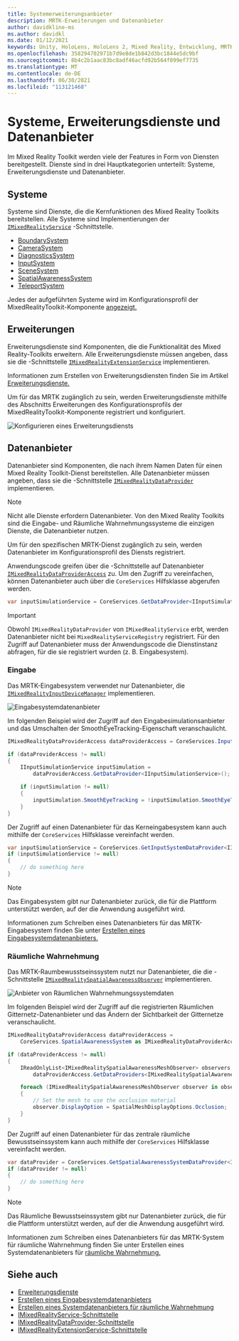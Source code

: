 ```yaml
---
title: Systemerweiterungsanbieter
description: MRTK-Erweiterungen und Datenanbieter
author: davidkline-ms
ms.author: davidkl
ms.date: 01/12/2021
keywords: Unity, HoloLens, HoloLens 2, Mixed Reality, Entwicklung, MRTK, Systemerweiterungen,
ms.openlocfilehash: 358294702971b7d9e8de1b842d3bc1844e5dc9bf
ms.sourcegitcommit: 8b4c2b1aac83bc8adf46acfd92b564f899ef7735
ms.translationtype: MT
ms.contentlocale: de-DE
ms.lasthandoff: 06/30/2021
ms.locfileid: "113121468"
---
```

# <a name="systems-extension-services-and-data-providers"></a>Systeme, Erweiterungsdienste und Datenanbieter

Im Mixed Reality Toolkit werden viele der Features in Form von Diensten bereitgestellt. Dienste sind in drei Hauptkategorien unterteilt: Systeme, Erweiterungsdienste und Datenanbieter.

## <a name="systems"></a>Systeme

Systeme sind Dienste, die die Kernfunktionen des Mixed Reality Toolkits bereitstellen. Alle Systeme sind Implementierungen der [`IMixedRealityService`](xref:Microsoft.MixedReality.Toolkit.IMixedRealityService) -Schnittstelle.

- [BoundarySystem](../features/boundary/boundary-system-getting-started.md)
- [CameraSystem](../features/camera-system/camera-system-overview.md)
- [DiagnosticsSystem](../features/diagnostics/diagnostics-system-getting-started.md)
- [InputSystem](../features/input/overview.md)
- [SceneSystem](../features/scene-system/scene-system-getting-started.md)
- [SpatialAwarenessSystem](../features/spatial-awareness/spatial-awareness-getting-started.md)
- [TeleportSystem](../features/teleport-system/teleport-system.md)

Jedes der aufgeführten Systeme wird im Konfigurationsprofil der MixedRealityToolkit-Komponente [angezeigt.](../features/profiles/profiles.md)

## <a name="extensions"></a>Erweiterungen

Erweiterungsdienste sind Komponenten, die die Funktionalität des Mixed Reality-Toolkits erweitern. Alle Erweiterungsdienste müssen angeben, dass sie die -Schnittstelle [`IMixedRealityExtensionService`](xref:Microsoft.MixedReality.Toolkit.IMixedRealityExtensionService) implementieren.

Informationen zum Erstellen von Erweiterungsdiensten finden Sie im Artikel [Erweiterungsdienste.](../features/extensions/extension-services.md)

Um für das MRTK zugänglich zu sein, werden Erweiterungsdienste mithilfe des Abschnitts Erweiterungen des Konfigurationsprofils der MixedRealityToolkit-Komponente registriert und konfiguriert.

![Konfigurieren eines Erweiterungsdiensts](../features/images/profiles/ConfiguredExtensionService.png)

## <a name="data-providers"></a>Datenanbieter

Datenanbieter sind Komponenten, die nach ihrem Namen Daten für einen Mixed Reality Toolkit-Dienst bereitstellen. Alle Datenanbieter müssen angeben, dass sie die -Schnittstelle [`IMixedRealityDataProvider`](xref:Microsoft.MixedReality.Toolkit.IMixedRealityDataProvider) implementieren.

> [!NOTE]
> Nicht alle Dienste erfordern Datenanbieter. Von den Mixed Reality Toolkits sind die Eingabe- und Räumliche Wahrnehmungssysteme die einzigen Dienste, die Datenanbieter nutzen.

Um für den spezifischen MRTK-Dienst zugänglich zu sein, werden Datenanbieter im Konfigurationsprofil des Diensts registriert.

Anwendungscode greifen über die -Schnittstelle auf Datenanbieter [`IMixedRealityDataProviderAccess`](xref:Microsoft.MixedReality.Toolkit.IMixedRealityDataProviderAccess) zu. Um den Zugriff zu vereinfachen, können Datenanbieter auch über die `CoreServices` Hilfsklasse abgerufen werden.

```c#
var inputSimulationService = CoreServices.GetDataProvider<IInputSimulationService>(CoreServices.InputSystem);
```

> [!IMPORTANT]
> Obwohl `IMixedRealityDataProvider` von `IMixedRealityService` erbt, werden Datenanbieter nicht bei `MixedRealityServiceRegistry` registriert. Für den Zugriff auf Datenanbieter muss der Anwendungscode die Dienstinstanz abfragen, für die sie registriert wurden (z. B. Eingabesystem).

### <a name="input"></a>Eingabe

Das MRTK-Eingabesystem verwendet nur Datenanbieter, die [`IMixedRealityInputDeviceManager`](xref:Microsoft.MixedReality.Toolkit.Input.IMixedRealityInputDeviceManager) implementieren.

![Eingabesystemdatenanbieter](../features/images/input/RegisteredServiceProviders.PNG)

Im folgenden Beispiel wird der Zugriff auf den Eingabesimulationsanbieter und das Umschalten der SmoothEyeTracking-Eigenschaft veranschaulicht.

```c#
IMixedRealityDataProviderAccess dataProviderAccess = CoreServices.InputSystem as IMixedRealityDataProviderAccess;

if (dataProviderAccess != null)
{
    IInputSimulationService inputSimulation =
        dataProviderAccess.GetDataProvider<IInputSimulationService>();

    if (inputSimulation != null)
    {
        inputSimulation.SmoothEyeTracking = !inputSimulation.SmoothEyeTracking;
    }
}
```

Der Zugriff auf einen Datenanbieter für das Kerneingabesystem kann auch mithilfe der `CoreServices` Hilfsklasse vereinfacht werden.

```c#
var inputSimulationService = CoreServices.GetInputSystemDataProvider<IInputSimulationService>();
if (inputSimulationService != null)
{
    // do something here
}
```

> [!NOTE]
> Das Eingabesystem gibt nur Datenanbieter zurück, die für die Plattform unterstützt werden, auf der die Anwendung ausgeführt wird.

Informationen zum Schreiben eines Datenanbieters für das MRTK-Eingabesystem finden Sie unter [Erstellen eines Eingabesystemdatenanbieters.](../features/input/create-data-provider.md)

### <a name="spatial-awareness"></a>Räumliche Wahrnehmung

Das MRTK-Raumbewusstseinssystem nutzt nur Datenanbieter, die die -Schnittstelle [`IMixedRealitySpatialAwarenessObserver`](xref:Microsoft.MixedReality.Toolkit.SpatialAwareness.IMixedRealitySpatialAwarenessObserver) implementieren.

![Anbieter von Räumlichen Wahrnehmungssystemdaten](../features/images/spatial-awareness/SpatialAwarenessProfile.png)

Im folgenden Beispiel wird der Zugriff auf die registrierten Räumlichen Gitternetz-Datenanbieter und das Ändern der Sichtbarkeit der Gitternetze veranschaulicht.

```c#
IMixedRealityDataProviderAccess dataProviderAccess =
    CoreServices.SpatialAwarenessSystem as IMixedRealityDataProviderAccess;

if (dataProviderAccess != null)
{
    IReadOnlyList<IMixedRealitySpatialAwarenessMeshObserver> observers =
        dataProviderAccess.GetDataProviders<IMixedRealitySpatialAwarenessMeshObserver>();

    foreach (IMixedRealitySpatialAwarenessMeshObserver observer in observers)
    {
        // Set the mesh to use the occlusion material
        observer.DisplayOption = SpatialMeshDisplayOptions.Occlusion;
    }
}
```

Der Zugriff auf einen Datenanbieter für das zentrale räumliche Bewusstseinssystem kann auch mithilfe der `CoreServices` Hilfsklasse vereinfacht werden.

```c#
var dataProvider = CoreServices.GetSpatialAwarenessSystemDataProvider<IMixedRealitySpatialAwarenessMeshObserver>();
if (dataProvider != null)
{
    // do something here
}
```

> [!NOTE]
> Das Räumliche Bewusstseinssystem gibt nur Datenanbieter zurück, die für die Plattform unterstützt werden, auf der die Anwendung ausgeführt wird.

Informationen zum Schreiben eines Datenanbieters für das MRTK-System für räumliche Wahrnehmung finden Sie unter Erstellen eines Systemdatenanbieters für [räumliche Wahrnehmung.](../features/spatial-awareness/create-data-provider.md)

## <a name="see-also"></a>Siehe auch

- [Erweiterungsdienste](../features/extensions/extension-services.md)
- [Erstellen eines Eingabesystemdatenanbieters](../features/input/create-data-provider.md)
- [Erstellen eines Systemdatenanbieters für räumliche Wahrnehmung](../features/spatial-awareness/create-data-provider.md)
- [IMixedRealityService-Schnittstelle](xref:Microsoft.MixedReality.Toolkit.IMixedRealityService)
- [IMixedRealityDataProvider-Schnittstelle](xref:Microsoft.MixedReality.Toolkit.IMixedRealityDataProvider)
- [IMixedRealityExtensionService-Schnittstelle](xref:Microsoft.MixedReality.Toolkit.IMixedRealityExtensionService)
